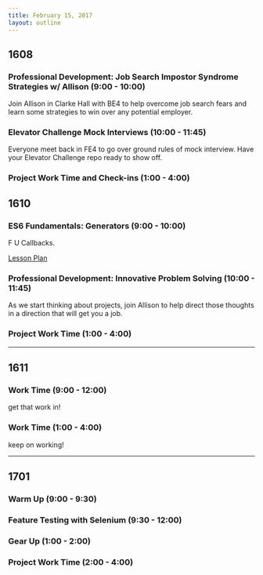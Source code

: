 ```yaml
---
title: February 15, 2017
layout: outline
---
```


## 1608

### Professional Development: Job Search Impostor Syndrome Strategies w/ Allison (9:00 - 10:00)
Join Allison in Clarke Hall with BE4 to help overcome job search fears and learn some strategies to win over any potential employer.

### Elevator Challenge Mock Interviews (10:00 - 11:45)
Everyone meet back in FE4 to go over ground rules of mock interview. Have your Elevator Challenge repo ready to show off.

### Project Work Time and Check-ins (1:00 - 4:00)

## 1610

### ES6 Fundamentals: Generators (9:00 - 10:00)
F U Callbacks.  

[Lesson Plan]('../lessons/es6-generators.html')  

### Professional Development: Innovative Problem Solving (10:00 - 11:45)
As we start thinking about projects, join Allison to help direct those thoughts in a direction that will get you a job.

### Project Work Time (1:00 - 4:00)
--------------------------------------------

## 1611

### Work Time (9:00 - 12:00)

get that work in!

### Work Time (1:00 - 4:00)

keep on working!

--------------------------------------------
## 1701

### Warm Up (9:00 - 9:30)

### Feature Testing with Selenium (9:30 - 12:00)

### Gear Up (1:00 - 2:00)

### Project Work Time (2:00 - 4:00)
